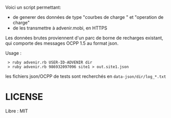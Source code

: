 
Voici un script permettant:
* de generer des données de type "courbes de charge " et "operation de charge"
* de les transmettre à advenir.mobi, en HTTPS 


Les données brutes proviennent d'un parc de borne de recharges existant, qui comporte des messages OCPP 1.5 au format json.

Usage :
```
 > ruby advenir.rb USER-ID-ADVENIR dir
 > ruby advenir.rb 986932097096 site1 > out.site1.json
```

les fichiers json/OCPP de tests sont recherchés en  ```data-json/dir/log_*.txt```

LICENSE
=======
Libre : MIT
